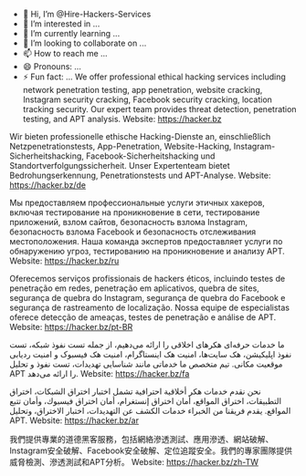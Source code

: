 - 👋 Hi, I’m @Hire-Hackers-Services
- 👀 I’m interested in ...
- 🌱 I’m currently learning ...
- 💞️ I’m looking to collaborate on ...
- 📫 How to reach me ...
- 😄 Pronouns: ...
- ⚡ Fun fact: ...
We offer professional ethical hacking services including network penetration testing, app penetration, website cracking, Instagram security cracking, Facebook security cracking, location tracking security. Our expert team provides threat detection, penetration testing, and APT analysis.
Website: https://hacker.bz

Wir bieten professionelle ethische Hacking-Dienste an, einschließlich Netzpenetrationstests, App-Penetration, Website-Hacking, Instagram-Sicherheitshacking, Facebook-Sicherheitshacking und Standortverfolgungssicherheit. Unser Expertenteam bietet Bedrohungserkennung, Penetrationstests und APT-Analyse.
Website: https://hacker.bz/de

Мы предоставляем профессиональные услуги этичных хакеров, включая тестирование на проникновение в сети, тестирование приложений, взлом сайтов, безопасность взлома Instagram, безопасность взлома Facebook и безопасность отслеживания местоположения. Наша команда экспертов предоставляет услуги по обнаружению угроз, тестированию на проникновение и анализу APT.
Website: https://hacker.bz/ru

Oferecemos serviços profissionais de hackers éticos, incluindo testes de penetração em redes, penetração em aplicativos, quebra de sites, segurança de quebra do Instagram, segurança de quebra do Facebook e segurança de rastreamento de localização. Nossa equipe de especialistas oferece detecção de ameaças, testes de penetração e análise de APT.
Website: https://hacker.bz/pt-BR

ما خدمات حرفه‌ای هکرهای اخلاقی را ارائه می‌دهیم، از جمله تست نفوذ شبکه، تست نفوذ اپلیکیشن، هک سایت‌ها، امنیت هک اینستاگرام، امنیت هک فیسبوک و امنیت ردیابی موقعیت مکانی. تیم متخصص ما خدماتی مانند شناسایی تهدیدات، تست نفوذ و تحلیل APT را ارائه می‌دهد.
Website: https://hacker.bz/fa

نحن نقدم خدمات هكر أخلاقية احترافية تشمل اختبار اختراق الشبكات، اختراق التطبيقات، اختراق المواقع، أمان اختراق إنستغرام، أمان اختراق فيسبوك، وأمان تتبع المواقع. يقدم فريقنا من الخبراء خدمات الكشف عن التهديدات، اختبار الاختراق، وتحليل APT.
Website: https://hacker.bz/ar

我們提供專業的道德黑客服務，包括網絡滲透測試、應用滲透、網站破解、Instagram安全破解、Facebook安全破解、定位追蹤安全。我們的專家團隊提供威脅檢測、滲透測試和APT分析。
Website: https://hacker.bz/zh-TW

<!---
Hire-Hackers-Services/Hire-Hackers-Services is a ✨ special ✨ repository because its `README.md` (this file) appears on your GitHub profile.
You can click the Preview link to take a look at your changes.
--->
